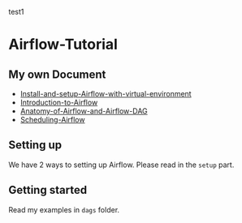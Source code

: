 test1
# Airflow-Tutorial
## My own Document
+ [Install-and-setup-Airflow-with-virtual-environment](https://docs.google.com/document/d/15jaVu-0WGV-VRKGMFu3ynQDul2-DSVIWFdMfmbtMdLM/edit?usp=sharing)
+ [Introduction-to-Airflow](https://docs.google.com/document/d/1o4sT-T08AQyA9g4klrGZBCyLhWhzeEum5wI9M7nOk0s/edit?usp=sharing)
+ [Anatomy-of-Airflow-and-Airflow-DAG](https://docs.google.com/document/d/1w0edJQPTaYawiXAIdd7Lxk7L7aJU0nTfU9Ae2_jcBco/edit?usp=sharing)
+ [Scheduling-Airflow](https://docs.google.com/document/d/1dlC_nRAxzbK0kILkG0VtXwWxIMEHNwRdX7m9MsKTtOI/edit?usp=sharing)

## Setting up
We have 2 ways to setting up Airflow. Please read in the `setup` part.

## Getting started
Read my examples in `dags` folder.
